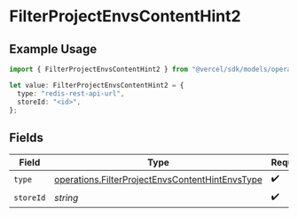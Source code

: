 # FilterProjectEnvsContentHint2

## Example Usage

```typescript
import { FilterProjectEnvsContentHint2 } from "@vercel/sdk/models/operations/filterprojectenvs.js";

let value: FilterProjectEnvsContentHint2 = {
  type: "redis-rest-api-url",
  storeId: "<id>",
};
```

## Fields

| Field                                                                                                              | Type                                                                                                               | Required                                                                                                           | Description                                                                                                        |
| ------------------------------------------------------------------------------------------------------------------ | ------------------------------------------------------------------------------------------------------------------ | ------------------------------------------------------------------------------------------------------------------ | ------------------------------------------------------------------------------------------------------------------ |
| `type`                                                                                                             | [operations.FilterProjectEnvsContentHintEnvsType](../../models/operations/filterprojectenvscontenthintenvstype.md) | :heavy_check_mark:                                                                                                 | N/A                                                                                                                |
| `storeId`                                                                                                          | *string*                                                                                                           | :heavy_check_mark:                                                                                                 | N/A                                                                                                                |